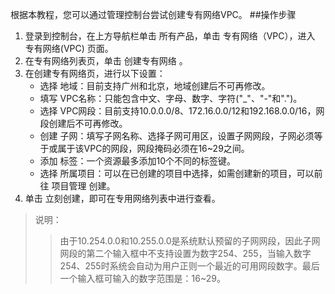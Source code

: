 根据本教程，您可以通过管理控制台尝试创建专有网络VPC。
##操作步骤
1. 登录到控制台，在上方导航栏单击 所有产品，单击 专有网络（VPC），进入 专有网络(VPC) 页面。
2. 在专有网络列表页，单击 创建专有网络 。
3. 在创建专有网络页，进行以下设置：
	- 选择 地域：目前支持广州和北京，地域创建后不可再修改。
	- 填写 VPC名称：只能包含中文、字母、数字、字符("_"、"-"和".")。
	- 选择 VPC网段：目前支持10.0.0.0/8、172.16.0.0/12和192.168.0.0/16，网段创建后不可再修改。
	- 创建 子网：填写子网名称、选择子网可用区，设置子网网段，子网必须等于或属于该VPC的网段，网段掩码必须在16~29之间。
	- 添加 标签：一个资源最多添加10个不同的标签键。
	- 选择 所属项目：可以在已创建的项目中选择，如需创建新的项目，可以前往 项目管理 创建。
4. 单击 立刻创建，即可在专用网络列表中进行查看。

>说明： 
>>由于10.254.0.0和10.255.0.0是系统默认预留的子网网段，因此子网网段的第二个输入框中不支持设置为数字254、255，当输入数字254、255时系统会自动为用户正则一个最近的可用网段数字。最后一个输入框可输入的数字范围是：16~29。